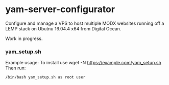 # yam-server-configurator
Configure and manage a VPS to host multiple MODX websites running off a LEMP stack on Ubutnu 16.04.4 x64 from Digital Ocean.

Work in progress.

### yam_setup.sh

Example usage:
To install use wget -N https://example.com/yam_setup.sh
Then run:
```
/bin/bash yam_setup.sh as root user
```
